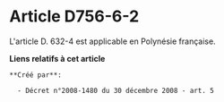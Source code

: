 # Article D756-6-2

L'article D. 632-4 est applicable en Polynésie française.

**Liens relatifs à cet article**

	**Créé par**:

	  - Décret n°2008-1480 du 30 décembre 2008 - art. 5

